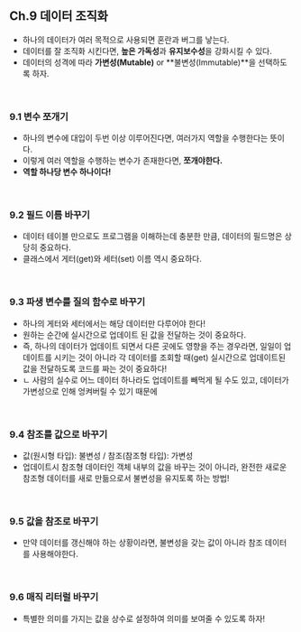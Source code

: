 ## Ch.9 데이터 조직화

- 하나의 데이터가 여러 목적으로 사용되면 혼란과 버그를 낳는다.
- 데이터를 잘 조직화 시킨다면, **높은 가독성**과 **유지보수성**을 강화시킬 수 있다.
- 데이터의 성격에 따라 **가변성(Mutable)** or **불변성(Immutable)**을 선택하도록 하자.

<br />

### 9.1 변수 쪼개기

- 하나의 변수에 대입이 두번 이상 이루어진다면, 여러가지 역할을 수행한다는 뜻이다.
- 이렇게 여러 역할을 수행하는 변수가 존재한다면, **쪼개야한다.**
- **역할 하나당 변수 하나이다!**

<br />

### 9.2 필드 이름 바꾸기

- 데이터 테이블 만으로도 프로그램을 이해하는데 충분한 만큼, 데이터의 필드명은 상당히 중요하다.
- 클래스에서 게터(get)와 세터(set) 이름 역시 중요하다.

<br />

### 9.3 파생 변수를 질의 함수로 바꾸기

- 하나의 게터와 세터에서는 해당 데이터만 다루어야 한다!
- 원하는 순간에 실시간으로 업데이트 된 값을 전달하는 것이 중요하다.
- 즉, 하나의 데이터가 업데이트 되면서 다른 곳에도 영향을 주는 경우라면, 일일이 업데이트를 시키는 것이 아니라 각 데이터를 조회할 때(get) 실시간으로 업데이트된 값을 전달하도록 코드를 짜는 것이 중요하다!
- ㄴ 사람의 실수로 어느 데이터 하나라도 업데이트를 빼먹게 될 수도 있고, 데이터가 가변성으로 인해 엉켜버릴 수 있기 때문에

<br />

### 9.4 참조를 값으로 바꾸기

- 값(원시형 타입): 불변성 / 참조(참조형 타입): 가변성
- 업데이트시 참조형 데이터인 객체 내부의 값을 바꾸는 것이 아니라, 완전한 새로운 참조형 데이터를 새로 만듦으로서 불변성을 유지토록 하는 방법!

<br />

### 9.5 값을 참조로 바꾸기

- 만약 데이터를 갱신해야 하는 상황이라면, 불변성을 갖는 값이 아니라 참조 데이터를 사용해야한다.

<br />

### 9.6 매직 리터럴 바꾸기

- 특별한 의미를 가지는 값을 상수로 설정하여 의미를 보여줄 수 있도록 하자!
